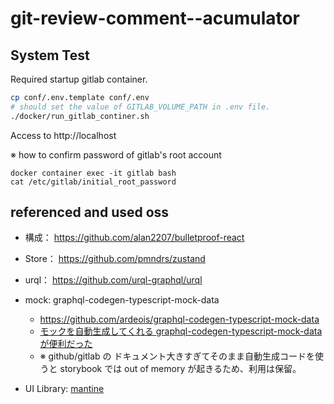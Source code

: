 # git-review-comment--acumulator

## System Test

Required startup gitlab container.

```sh
cp conf/.env.template conf/.env
# should set the value of GITLAB_VOLUME_PATH in .env file.
./docker/run_gitlab_continer.sh
```

Access to http://localhost

※ how to confirm password of gitlab's root account

```
docker container exec -it gitlab bash
cat /etc/gitlab/initial_root_password
```

## referenced and used oss

- 構成： https://github.com/alan2207/bulletproof-react

- Store： https://github.com/pmndrs/zustand

- urql： https://github.com/urql-graphql/urql

- mock: graphql-codegen-typescript-mock-data

  - https://github.com/ardeois/graphql-codegen-typescript-mock-data
  - [モックを自動生成してくれる graphql-codegen-typescript-mock-data が便利だった](https://zenn.dev/vallis/articles/83b1a10d5325e9)
  - ※ github/gitlab の ドキュメント大きすぎてそのまま自動生成コードを使うと storybook では out of memory が起きるため、利用は保留。

- UI Library: [mantine](https://mantine.dev/)
